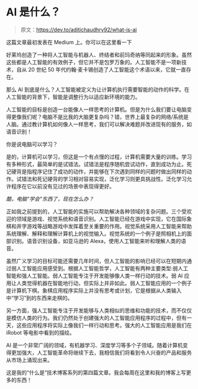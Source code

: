 # AI 是什么？

> 原文：<https://dev.to/aditichaudhry92/what-is-ai>

这篇文章最初发表在 Medium 上。你可以在这里看一下

好莱坞创造了一种将人工智能与机器人、终结者和前玛奇纳等同起来的形象。虽然这些都是人工智能的有效例子，但它并不是包罗万象的。人工智能不是一项新技术，自从 20 世纪 50 年代约翰·麦卡锡创造了人工智能这个术语以来，它就一直存在。

那么 AI 到底是什么？人工智能被定义为让计算机执行需要智能的动作的科学。在人工智能的背景下，智能是调整行为以适应新环境的能力。

人工智能的目标是创造一台能像人一样思考的计算机。但是为什么我们要让电脑变得更像我们呢？电脑不是比我的大脑更复杂吗？错，世界上最复杂的网络/系统是人脑。通过教计算机如何像人一样思考，我们可以解决难题并改进现有的服务，如语音识别！

你是说电脑可以学习？

是的，计算机可以学习，但这是一个有点慢的过程，计算机需要大量的训练。学习有多种形式，最简单的是试错法。试错法是程序随机尝试动作，直到成功为止。死记硬背是指程序记住了成功的动作，并能够在下次遇到同样的问题时做出同样的动作。试错法和死记硬背的学习相对容易实现，泛化学习则更具挑战性。泛化学习允许程序在它以前没有见过的场景中表现得更好。

*酷，电脑“学会”东西了，现在怎么办？*

正如我之前提到的，人工智能的实施可以帮助解决各种领域的复杂问题。三个受欢迎的领域是游戏、视觉系统和语音识别。人工智能已经在游戏中实现，它在国际象棋和井字游戏等战略游戏中发挥着至关重要的作用。视觉系统采用人工智能来帮助系统理解、解释和理解计算机上的视觉输入。视觉系统的一个例子是照相机上的面部识别。语音识别设备，如亚马逊的 Alexa，使用人工智能来听和理解人类的语音。

虽然广义学习的目标可能还需要几年时间，但人工智能的影响已经可以在短期内通过弱人工智能应用感受到。根据人工智能哲学，人工智能有两种主要类型:弱人工智能和强人工智能。弱人工智能专注于开发能够像人类一样行动的技术。弱 AI 应用让人类觉得机器在智能地行动，但实际上并非如此。弱人工智能应用的一个例子是计算机下棋。象棋应用程序实际上并没有思考或计划，它是根据从人类输入中“学习”到的东西来走棋的。

另一方面，强人工智能专注于开发能够与人类相似的思维和功能的技术，而不仅仅是模仿人类的行为。我们仍然处于创建强大的人工智能应用程序的过程中，但有一天，这些应用程序将实际上像我们一样行动和思考。强大的人工智能应用是我们在 iRobot 等电影中看到的描绘。

AI 是一个非常广阔的领域，有机器学习、深度学习等多个子领域。随着计算机变得更加强大，人工智能革命将继续下去，我相信我们将看到令人兴奋的产品和服务从市场上涌现出来。

这是我的“什么是”技术博客系列的第四篇文章。我会每周在这里和我的博客上写更多的东西！
